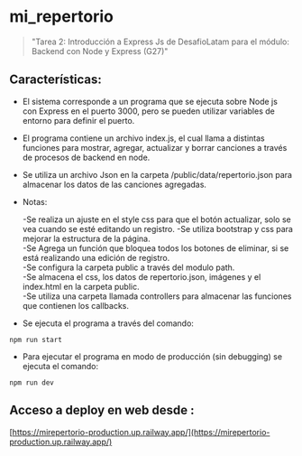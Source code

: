 # mi_repertorio

>"Tarea 2: Introducción a Express Js de DesafioLatam para el módulo: Backend con Node y Express (G27)"

## Características:

* El sistema corresponde a un programa que se ejecuta sobre Node js con Express en el puerto 3000, pero se pueden utilizar variables de entorno para definir el puerto.

* El programa contiene un archivo index.js, el cual llama a distintas funciones para mostrar, agregar, actualizar y borrar canciones a través de procesos de backend en node.

* Se utiliza un archivo Json en la carpeta /public/data/repertorio.json  para almacenar los datos de las canciones agregadas.

* Notas:

    -Se realiza un ajuste en el style css para que el botón actualizar, solo se vea cuando se esté editando un registro.
    -Se utiliza bootstrap y css para mejorar la estructura de la página.<br>
    -Se Agrega un función que bloquea todos los botones de eliminar, si se está realizando una edición de registro.<br>
    -Se configura la carpeta public a través del modulo path.<br>
    -Se almacena el css, los datos de repertorio.json, imágenes y el index.html en la carpeta public. <br>
    -Se utiliza una carpeta llamada controllers para almacenar las funciones que contienen los callbacks.<br>

* Se ejecuta el programa a través del comando:
```
npm run start
```
* Para ejecutar el programa en modo de producción (sin debugging) se ejecuta el comando:
```
npm run dev
```
## Acceso a deploy en web desde :

[https://mirepertorio-production.up.railway.app/](https://mirepertorio-production.up.railway.app/)